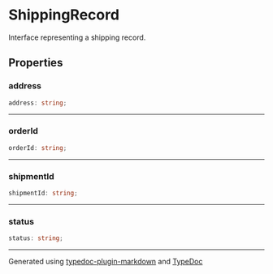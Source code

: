 # ShippingRecord

Interface representing a shipping record.

## Properties

### address

```ts
address: string;
```

***

### orderId

```ts
orderId: string;
```

***

### shipmentId

```ts
shipmentId: string;
```

***

### status

```ts
status: string;
```

***

Generated using [typedoc-plugin-markdown](https://www.npmjs.com/package/typedoc-plugin-markdown) and [TypeDoc](https://typedoc.org/)
